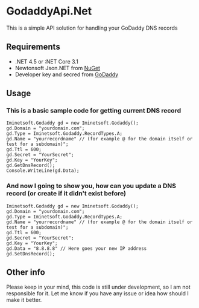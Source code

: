 # GodaddyApi.Net
This is a simple API solution for handling your GoDaddy DNS records

## Requirements
- .NET 4.5 or :NET Core 3.1
- Newtonsoft Json.NET from [NuGet](https://www.nuget.org/packages/Newtonsoft.Json/)
- Developer key and secred from [GoDaddy](https://developer.godaddy.com/keys)


## Usage

### This is a basic sample code for getting current DNS record

```
Iminetsoft.Godaddy gd = new Iminetsoft.Godaddy();
gd.Domain = "yourdomain.com";
gd.Type = Iminetsoft.Godaddy.RecordTypes.A;
gd.Name = "yourrecordname" // (for example @ for the domain itself or test for a subdomain)";
gd.Ttl = 600;
gd.Secret = "YourSecret";
gd.Key = "YourKey";
gd.GetDnsRecord();
Console.WriteLine(gd.Data);
```

### And now I going to show you, how can you update a DNS record (or create if it didn't exist before)
```
Iminetsoft.Godaddy gd = new Iminetsoft.Godaddy();
gd.Domain = "yourdomain.com";
gd.Type = Iminetsoft.Godaddy.RecordTypes.A;
gd.Name = "yourrecordname" // (for example @ for the domain itself or test for a subdomain)";
gd.Ttl = 600;
gd.Secret = "YourSecret";
gd.Key = "YourKey";
gd.Data = "8.8.8.8" // Here goes your new IP address
gd.SetDnsRecord();
```

## Other info
Please keep in your mind, this code is still under development, so I am not responsible for it.
Let me know if you have any issue or idea how should I make it better.
